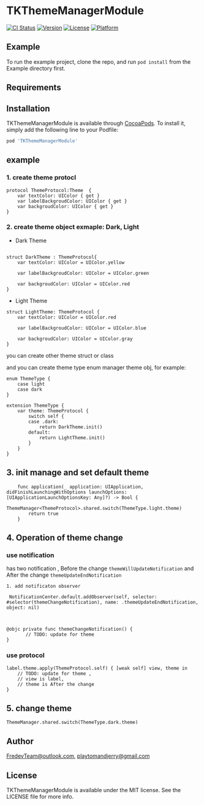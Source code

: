 # TKThemeManagerModule

[![CI Status](https://img.shields.io/travis/playtomandjerry@outlook.com/TKThemeManagerModule.svg?style=flat)](https://travis-ci.org/playtomandjerry@outlook.com/TKThemeManagerModule)
[![Version](https://img.shields.io/cocoapods/v/TKThemeManagerModule.svg?style=flat)](https://cocoapods.org/pods/TKThemeManagerModule)
[![License](https://img.shields.io/cocoapods/l/TKThemeManagerModule.svg?style=flat)](https://cocoapods.org/pods/TKThemeManagerModule)
[![Platform](https://img.shields.io/cocoapods/p/TKThemeManagerModule.svg?style=flat)](https://cocoapods.org/pods/TKThemeManagerModule)

## Example

To run the example project, clone the repo, and run `pod install` from the Example directory first.

## Requirements

## Installation

TKThemeManagerModule is available through [CocoaPods](https://cocoapods.org). To install
it, simply add the following line to your Podfile:

```ruby
pod 'TKThemeManagerModule'
```

## example 
### 1. create theme protocl 

```
protocol ThemeProtocol:Theme  {
    var textColor: UIColor { get }
    var labelBackgroudColor: UIColor { get }
    var backgroudColor: UIColor { get }
}

```
### 2. create theme object exmaple: Dark, Light 

* Dark Theme 

```

struct DarkTheme : ThemeProtocol{
    var textColor: UIColor = UIColor.yellow
    
    var labelBackgroudColor: UIColor = UIColor.green
    
    var backgroudColor: UIColor = UIColor.red
}

```

* Light Theme

```
struct LightTheme: ThemeProtocol {
    var textColor: UIColor = UIColor.red
    
    var labelBackgroudColor: UIColor = UIColor.blue
    
    var backgroudColor: UIColor = UIColor.gray
}
```

you can create other theme struct or class 

and you can create theme type enum manager theme obj, for example: 

```
enum ThemeType {
    case light
    case dark
}

extension ThemeType {
    var theme: ThemeProtocol {
        switch self {
        case .dark:
            return DarkTheme.init()
        default:
            return LightTheme.init()
        }
    }
}

```

## 3. init manage and set default theme 

```
    func application(_ application: UIApplication, didFinishLaunchingWithOptions launchOptions: [UIApplicationLaunchOptionsKey: Any]?) -> Bool {
        ThemeManager<ThemeProtocol>.shared.switch(ThemeType.light.theme)
        return true
    }

```

## 4. Operation of theme change 
### use notification 

has two notification , Before the change `themeWillUpdateNotification` and After the change `themeUpdateEndNotification`

```
1. add notificaton observer 

 NotificationCenter.default.addObserver(self, selector: #selector(themeChangeNotification), name: .themeUpdateEndNotification, object: nil) 



@objc private func themeChangeNotification() {
       // TODO: update for theme
}

```
### use protocol 

```
label.theme.apply(ThemeProtocol.self) { [weak self] view, theme in
    // TODO: update for theme ,
    // view is label,
    // theme is After the change
}

```


## 5. change theme  

```
ThemeManager.shared.switch(ThemeType.dark.theme)

```



## Author

FredevTeam@outlook.com, playtomandjerry@gmail.com

## License

TKThemeManagerModule is available under the MIT license. See the LICENSE file for more info.

